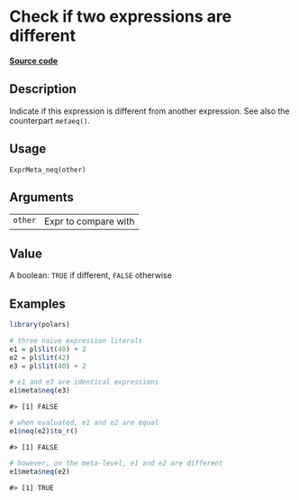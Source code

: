 

# Check if two expressions are different

[**Source code**](https://github.com/pola-rs/r-polars/tree/f1aede4d7d7f090c98651365a4120a8232503a4d/R/expr__meta.R#L48)

## Description

Indicate if this expression is different from another expression. See
also the counterpart <code>$meta$eq()</code>.

## Usage

<pre><code class='language-R'>ExprMeta_neq(other)
</code></pre>

## Arguments

<table>
<tr>
<td style="white-space: nowrap; font-family: monospace; vertical-align: top">
<code id="ExprMeta_neq_:_other">other</code>
</td>
<td>
Expr to compare with
</td>
</tr>
</table>

## Value

A boolean: <code>TRUE</code> if different, <code>FALSE</code> otherwise

## Examples

``` r
library(polars)

# three naive expression literals
e1 = pl$lit(40) + 2
e2 = pl$lit(42)
e3 = pl$lit(40) + 2

# e1 and e3 are identical expressions
e1$meta$neq(e3)
```

    #> [1] FALSE

``` r
# when evaluated, e1 and e2 are equal
e1$neq(e2)$to_r()
```

    #> [1] FALSE

``` r
# however, on the meta-level, e1 and e2 are different
e1$meta$neq(e2)
```

    #> [1] TRUE
